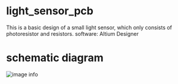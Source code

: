 # light_sensor_pcb

This is a basic design of a small light sensor, which only consists of photoresistor and resistors.
software: Altium Designer

# schematic diagram

![image info](/schematic.jpeg)
